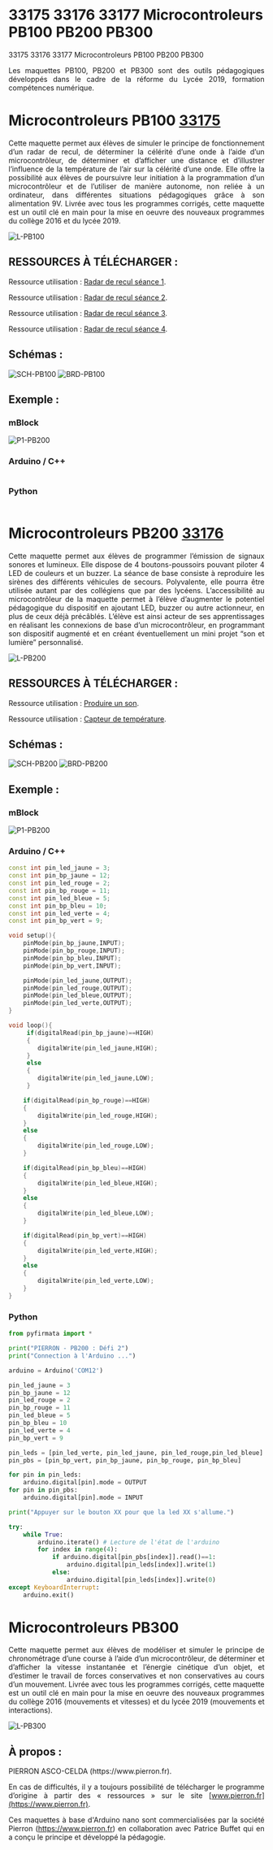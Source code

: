 # 33175 33176 33177 Microcontroleurs PB100 PB200 PB300

33175 33176 33177 Microcontroleurs PB100 PB200 PB300

<div style="text-align: justify">Les maquettes PB100, PB200 et PB300 sont des outils pédagogiques développés dans le cadre de la réforme du Lycée 2019, formation compétences numérique.</div>

# Microcontroleurs PB100 [33175](https://www.pierron.fr/microcontroleur-arduinotm-radar-de-recul-pb100-6450.html)

<div style="text-align: justify">Cette maquette permet aux élèves de simuler le principe de fonctionnement d’un radar de recul, de déterminer la célérité d’une onde à l’aide d’un microcontrôleur, de déterminer et d’afficher une distance et d’illustrer l’influence de la température de l’air sur la célérité d’une onde.
Elle offre la possibilité aux élèves de poursuivre leur initiation à la programmation d’un microcontrôleur et de l’utiliser de manière autonome, non reliée à un ordinateur, dans différentes situations pédagogiques grâce à son alimentation 9V.
Livrée avec tous les programmes corrigés, cette maquette est un outil clé en main pour la mise en oeuvre des nouveaux programmes du collège 2016 et du lycée 2019.</div>

![L-PB100](/img/L-PB100.jpg)

## RESSOURCES À TÉLÉCHARGER :

Ressource utilisation : [Radar de recul séance 1](https://www.pierron.fr/fileuploader/download/download/?d=0&file=custom%2Fupload%2FPB100_TP3_1ere_Spe_PC_Radar_de_recul_PB100-S_ance_1_ELEVE_VF.pdf).

Ressource utilisation : [Radar de recul séance 2](https://www.pierron.fr/fileuploader/download/download/?d=0&file=custom%2Fupload%2FPB100_TP3_1ere_Spe_PC_Radar_de_recul_PB100-S_ance_2_ELEVE_VF.pdf).

Ressource utilisation : [Radar de recul séance 3](https://www.pierron.fr/fileuploader/download/download/?d=0&file=custom%2Fupload%2FPB100_TP3_1ere_Spe_PC_Radar_de_recul_PB100-S_ance_3_ELEVE_VF.pdf).

Ressource utilisation : [Radar de recul séance 4](https://www.pierron.fr/fileuploader/download/download/?d=0&file=custom%2Fupload%2FPB100_TP3_1ere_Spe_PC_Radar_de_recul_PB100-S_ance_4_ELEVE_VF.pdf).


## Schémas :

![SCH-PB100](/img/SCH-PB100.jpg)
![BRD-PB100](/img/BRD-PB100.jpg)

## Exemple :

### mBlock
![P1-PB200](/img/P1-PB100.jpg)

### Arduino / C++
```cpp

```

### Python
```py

```

# Microcontroleurs PB200 [33176](https://www.pierron.fr/microcontroleur-arduinotm-son-et-lumiere-pb200-6451.html)

<div style="text-align: justify"> Cette maquette permet aux élèves de programmer l’émission de signaux sonores et lumineux. Elle dispose de 4 boutons-poussoirs pouvant piloter 4 LED de couleurs et un buzzer. La séance de base consiste à reproduire les sirènes des différents véhicules de secours.
Polyvalente, elle pourra être utilisée autant par des collégiens que par des lycéens. L’accessibilité au microcontrôleur de la maquette permet à l’élève d’augmenter le potentiel pédagogique du dispositif en ajoutant LED, buzzer ou autre actionneur, en plus de ceux déjà précâblés. L’élève est ainsi acteur de ses apprentissages en réalisant les connexions de base d’un microcontrôleur, en programmant son dispositif augmenté et en créant éventuellement un mini projet “son et lumière” personnalisé. </div>

![L-PB200](/img/L-PB200.jpg)

## RESSOURCES À TÉLÉCHARGER :

Ressource utilisation : [Produire un son](https://www.pierron.fr/fileuploader/download/download/?d=0&file=custom%2Fupload%2FPB200_TP1_2nde_Produire_Son_Fiche_ELEVES_VF.pdf).

Ressource utilisation : [Capteur de température](https://www.pierron.fr/fileuploader/download/download/?d=0&file=custom%2Fupload%2FPB200_TP2_2nde_capteur_Temperature_Fiche_ELEVE_VF.pdf).

## Schémas :

![SCH-PB200](/img/SCH-PB200.jpg)
![BRD-PB200](/img/BRD-PB200.jpg)

## Exemple :

### mBlock
![P1-PB200](/img/P1-PB200.jpg)

### Arduino / C++
```cpp
const int pin_led_jaune = 3;
const int pin_bp_jaune = 12;
const int pin_led_rouge = 2;
const int pin_bp_rouge = 11;
const int pin_led_bleue = 5;
const int pin_bp_bleu = 10;
const int pin_led_verte = 4;
const int pin_bp_vert = 9;

void setup(){
    pinMode(pin_bp_jaune,INPUT);
    pinMode(pin_bp_rouge,INPUT);
    pinMode(pin_bp_bleu,INPUT);
    pinMode(pin_bp_vert,INPUT);

    pinMode(pin_led_jaune,OUTPUT);
    pinMode(pin_led_rouge,OUTPUT);
    pinMode(pin_led_bleue,OUTPUT);
    pinMode(pin_led_verte,OUTPUT);
}

void loop(){
     if(digitalRead(pin_bp_jaune)==HIGH)
     {
        digitalWrite(pin_led_jaune,HIGH);
     }
     else
     {
        digitalWrite(pin_led_jaune,LOW);
     }

    if(digitalRead(pin_bp_rouge)==HIGH)
    {
        digitalWrite(pin_led_rouge,HIGH);
    }
    else
    {
        digitalWrite(pin_led_rouge,LOW);
    }

    if(digitalRead(pin_bp_bleu)==HIGH)
    {
        digitalWrite(pin_led_bleue,HIGH);
    }
    else
    {
        digitalWrite(pin_led_bleue,LOW);
    }

    if(digitalRead(pin_bp_vert)==HIGH)
    {
        digitalWrite(pin_led_verte,HIGH);
    }
    else
    {
        digitalWrite(pin_led_verte,LOW);
    }
}
```

### Python
```py
from pyfirmata import *

print("PIERRON - PB200 : Défi 2")
print("Connection à l'Arduino ...")

arduino = Arduino('COM12')

pin_led_jaune = 3
pin_bp_jaune = 12
pin_led_rouge = 2
pin_bp_rouge = 11
pin_led_bleue = 5
pin_bp_bleu = 10
pin_led_verte = 4
pin_bp_vert = 9

pin_leds = [pin_led_verte, pin_led_jaune, pin_led_rouge,pin_led_bleue]
pin_pbs = [pin_bp_vert, pin_bp_jaune, pin_bp_rouge, pin_bp_bleu]

for pin in pin_leds:
    arduino.digital[pin].mode = OUTPUT
for pin in pin_pbs:
    arduino.digital[pin].mode = INPUT

print("Appuyer sur le bouton XX pour que la led XX s'allume.")

try:
    while True:
        arduino.iterate() # Lecture de l'état de l'arduino
        for index in range(4):
            if arduino.digital[pin_pbs[index]].read()==1:
                arduino.digital[pin_leds[index]].write(1)
            else:
                arduino.digital[pin_leds[index]].write(0)
except KeyboardInterrupt:
    arduino.exit()
```

# Microcontroleurs PB300

<div style="text-align: justify">Cette maquette permet aux élèves de modéliser et simuler le principe de chronométrage d’une course à l’aide d’un microcontrôleur, de déterminer et d’afficher la vitesse instantanée et l’énergie cinétique d’un objet, et d’estimer le travail de forces conservatives et non conservatives au cours d’un mouvement.
Livrée avec tous les programmes corrigés, cette maquette est un outil clé en main pour la mise en oeuvre des nouveaux programmes du collège 2016 (mouvements et vitesses) et du lycée 2019 (mouvements et interactions).</div>

![L-PB300](/img/L-PB300.jpg)


## À propos :

<div style="text-align: justify">PIERRON ASCO-CELDA (https://www.pierron.fr).

En cas de difficultés, il y a toujours possibilité de télécharger le programme d’origine à partir 
des « ressources » sur le site [www.pierron.fr](https://www.pierron.fr).

Ces maquettes à base d'Arduino nano sont commercialisées par la société Pierron (https://www.pierron.fr)
en collaboration avec Patrice Buffet qui en a conçu le principe et développé la pédagogie.</div>
